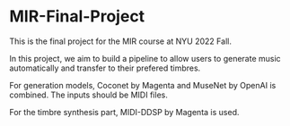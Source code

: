 # MIR-Final-Project

This is the final project for the MIR course at NYU 2022 Fall.

In this project, we aim to build a pipeline to allow users to generate music automatically and transfer to their prefered timbres.

For generation models, Coconet by Magenta and MuseNet by OpenAI is combined. The inputs should be MIDI files.

For the timbre synthesis part, MIDI-DDSP by Magenta is used.
